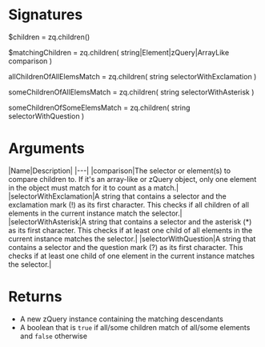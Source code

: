 <!-- start reference -->

# Signatures

$children = zq.children()

$matchingChildren = zq.children( string|Element|zQuery|ArrayLike comparison )

allChildrenOfAllElemsMatch = zq.children( string selectorWithExclamation )

someChildrenOfAllElemsMatch = zq.children( string selectorWithAsterisk )

someChildrenOfSomeElemsMatch = zq.children( string selectorWithQuestion )

# Arguments

|Name|Description|
|---|
|comparison|The selector or element(s) to compare children to. If it's an array-like or zQuery object, only one element in the object must match for it to count as a match.|
|selectorWithExclamation|A string that contains a selector and the exclamation mark (!) as its first character. This checks if all children of all elements in the current instance match the selector.|
|selectorWithAsterisk|A string that contains a selector and the asterisk (*) as its first character. This checks if at least one child of all elements in the current instance matches the selector.|
|selectorWithQuestion|A string that contains a selector and the question mark (?) as its first character. This checks if at least one child of one element in the current instance matches the selector.|

# Returns

- A new zQuery instance containing the matching descendants
- A boolean that is `true` if all/some children match of all/some elements and `false` otherwise

<!-- end reference -->
